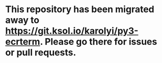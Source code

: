 # This repository has been migrated away to <https://git.ksol.io/karolyi/py3-ecrterm>. Please go there for issues or pull requests.
